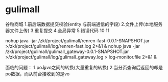 # gulimall
谷粒商城
1.前后端数据提交校验(entity 与前端通信的字段)
2.文件上传(本地服务器文件上传)
3.重复提交
4.全局异常
5.错误代码 10  11 

 nohup java -jar /zkl/project/gulimall/renren-fast-0.0.1-SNAPSHOT.jar >/zkl/project/gulimall/log/renren-fast.log 2>&1 &
nohup java -jar /zkl/project/gulimall/gulimall_gateway-0.0.1-SNAPSHOT.jar >/zkl/project/gulimall/log/gulimall_gateway.log  > log-monitor.file  2>&1 &


面临的问题：
1.po与vo之间的转换(大量重复的转换)
2.当分页查询后返回的却是po数据，而从前台接收到的是vo


